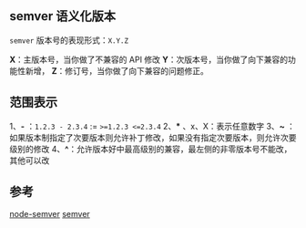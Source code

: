 ## semver 语义化版本

`semver` 版本号的表现形式：`X.Y.Z`

**X**：主版本号，当你做了不兼容的 API 修改
**Y**：次版本号，当你做了向下兼容的功能性新增，
**Z**：修订号，当你做了向下兼容的问题修正。

## 范围表示

1、**-** ：`1.2.3 - 2.3.4` := `>=1.2.3 <=2.3.4`
2、**\*** 、x、X：表示任意数字
3、**~** ：如果版本制指定了次要版本则允许补丁修改，如果没有指定次要版本，则允许次要级别的修改
4、**^**：允许版本好中最高级别的兼容，最左侧的非零版本号不能改，其他可以改
## 参考

[node-semver](https://github.com/isaacs/node-semver)
[semver](https://semver.org/lang/zh-CN/)